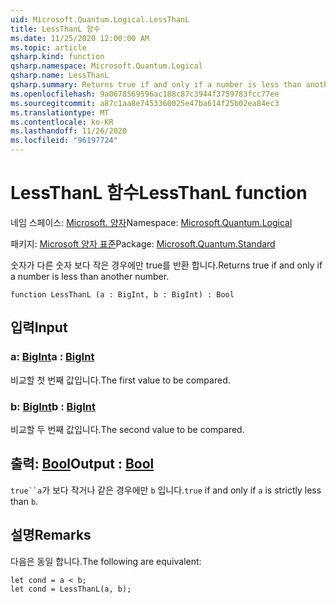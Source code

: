 ```yaml
---
uid: Microsoft.Quantum.Logical.LessThanL
title: LessThanL 함수
ms.date: 11/25/2020 12:00:00 AM
ms.topic: article
qsharp.kind: function
qsharp.namespace: Microsoft.Quantum.Logical
qsharp.name: LessThanL
qsharp.summary: Returns true if and only if a number is less than another number.
ms.openlocfilehash: 9a0678569596ac188c87c3944f3759783fcc77ee
ms.sourcegitcommit: a87c1aa8e7453360025e47ba614f25b02ea84ec3
ms.translationtype: MT
ms.contentlocale: ko-KR
ms.lasthandoff: 11/26/2020
ms.locfileid: "96197724"
---
```

# <a name="lessthanl-function"></a><span data-ttu-id="afa74-102">LessThanL 함수</span><span class="sxs-lookup"><span data-stu-id="afa74-102">LessThanL function</span></span>

<span data-ttu-id="afa74-103">네임 스페이스: [Microsoft. 양자](xref:Microsoft.Quantum.Logical)</span><span class="sxs-lookup"><span data-stu-id="afa74-103">Namespace: [Microsoft.Quantum.Logical](xref:Microsoft.Quantum.Logical)</span></span>

<span data-ttu-id="afa74-104">패키지: [Microsoft 양자 표준](https://nuget.org/packages/Microsoft.Quantum.Standard)</span><span class="sxs-lookup"><span data-stu-id="afa74-104">Package: [Microsoft.Quantum.Standard](https://nuget.org/packages/Microsoft.Quantum.Standard)</span></span>


<span data-ttu-id="afa74-105">숫자가 다른 숫자 보다 작은 경우에만 true를 반환 합니다.</span><span class="sxs-lookup"><span data-stu-id="afa74-105">Returns true if and only if a number is less than another number.</span></span>

```qsharp
function LessThanL (a : BigInt, b : BigInt) : Bool
```


## <a name="input"></a><span data-ttu-id="afa74-106">입력</span><span class="sxs-lookup"><span data-stu-id="afa74-106">Input</span></span>

### <a name="a--bigint"></a><span data-ttu-id="afa74-107">a: [BigInt](xref:microsoft.quantum.lang-ref.bigint)</span><span class="sxs-lookup"><span data-stu-id="afa74-107">a : [BigInt](xref:microsoft.quantum.lang-ref.bigint)</span></span>

<span data-ttu-id="afa74-108">비교할 첫 번째 값입니다.</span><span class="sxs-lookup"><span data-stu-id="afa74-108">The first value to be compared.</span></span>


### <a name="b--bigint"></a><span data-ttu-id="afa74-109">b: [BigInt](xref:microsoft.quantum.lang-ref.bigint)</span><span class="sxs-lookup"><span data-stu-id="afa74-109">b : [BigInt](xref:microsoft.quantum.lang-ref.bigint)</span></span>

<span data-ttu-id="afa74-110">비교할 두 번째 값입니다.</span><span class="sxs-lookup"><span data-stu-id="afa74-110">The second value to be compared.</span></span>



## <a name="output--bool"></a><span data-ttu-id="afa74-111">출력: [Bool](xref:microsoft.quantum.lang-ref.bool)</span><span class="sxs-lookup"><span data-stu-id="afa74-111">Output : [Bool](xref:microsoft.quantum.lang-ref.bool)</span></span>

<span data-ttu-id="afa74-112">`true``a`가 보다 작거나 같은 경우에만 `b` 입니다.</span><span class="sxs-lookup"><span data-stu-id="afa74-112">`true` if and only if `a` is strictly less than `b`.</span></span>

## <a name="remarks"></a><span data-ttu-id="afa74-113">설명</span><span class="sxs-lookup"><span data-stu-id="afa74-113">Remarks</span></span>

<span data-ttu-id="afa74-114">다음은 동일 합니다.</span><span class="sxs-lookup"><span data-stu-id="afa74-114">The following are equivalent:</span></span>

```Q#
let cond = a < b;
let cond = LessThanL(a, b);
```